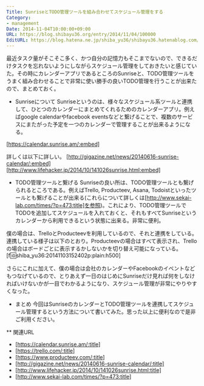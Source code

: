 ```yaml
---
Title: SunriseとTODO管理ツールを組み合わせてスケジュール管理をする
Category:
- management
Date: 2014-11-04T10:00:00+09:00
URL: https://blog.shibayu36.org/entry/2014/11/04/100000
EditURL: https://blog.hatena.ne.jp/shiba_yu36/shibayu36.hatenablog.com/atom/entry/8454420450072224188
---
```


最近タスク量がそこそこ多く、かつ自分の記憶力もそこまでないので、できるだけタスクを忘れないようにしながらスケジュール管理をしておきたいと感じていた。その時にカレンダーアプリであるところのSunriseと、TODO管理ツールをうまく組み合わせることで非常に使い勝手の良いTODO管理を行うことが出来たので、まとめておく。

* Sunriseについて
Sunriseというのは、様々なスケジュール系ツールと連携して、ひとつのカレンダーにまとめてくれるためのカレンダーアプリ。例えばgoogle calendarやfacebook eventsなどと繋げることで、複数のサービスにまたがった予定を一つのカレンダーで管理することが出来るようになる。

[https://calendar.sunrise.am/:embed]

詳しくは以下に詳しい。
[http://gigazine.net/news/20140616-sunrise-calendar/:embed]
[http://www.lifehacker.jp/2014/10/141026sunrise.html:embed]


* TODO管理ツールと繋げる
Sunriseの良い所は、TODO管理ツールとも繋げられるところである。例えばTrello, Producteev, Asana, Todoistといったツールとも繋げることが出来る(これらについて詳しくは[http://www.sekai-lab.com/times/?p=473:title]を参照)。これにより、TODO管理ツールでTODOを追加してスケジュールを入れておくと、それもすべてSunriseというカレンダーから利用できるという状態に出来る。非常に便利。

僕の場合は、TrelloとProducteevを利用しているので、それと連携をしている。連携している様子は以下のとおり。Producteevの場合はすべて表示され、Trelloの場合はボードごとに表示するかしないかを切り替え可能になっている。
[f:id:shiba_yu36:20141103152402p:plain:h500]

さらにこれに加えて、僕の場合は会社のカレンダーやFacebookのイベントなどもつなげているので、とりあえず一日のはじめにSunriseだけ見れば何をしなければいけないかが一目でわかるようになり、スケジュール管理が非常にやりやすくなった。


* まとめ
今回はSunriseのカレンダーとTODO管理ツールを連携してスケジュール管理するという方法について書いてみた。思った以上に便利なので是非ご利用ください。

** 関連URL
- [https://calendar.sunrise.am/:title]
- [https://trello.com/:title]
- [https://www.producteev.com/:title]
- [http://gigazine.net/news/20140616-sunrise-calendar/:title]
- [http://www.lifehacker.jp/2014/10/141026sunrise.html:title]
- [http://www.sekai-lab.com/times/?p=473:title]

